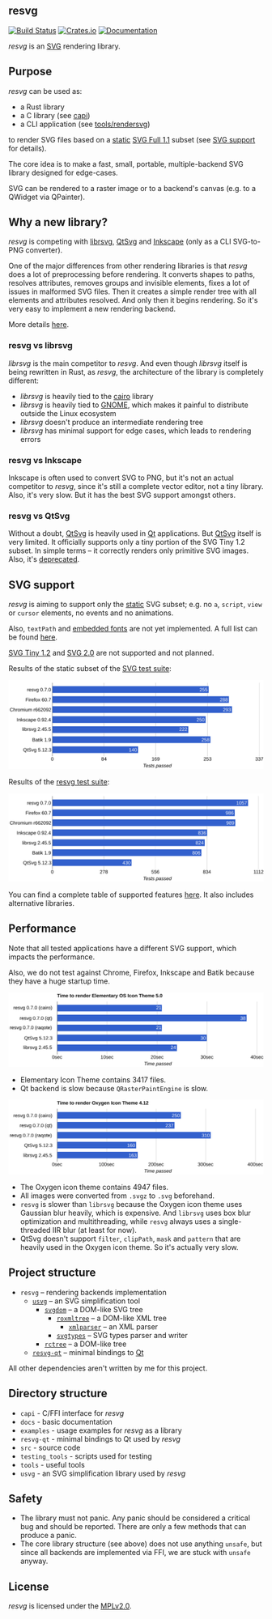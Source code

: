 ## resvg
[![Build Status](https://travis-ci.org/RazrFalcon/resvg.svg?branch=master)](https://travis-ci.org/RazrFalcon/resvg)
[![Crates.io](https://img.shields.io/crates/v/resvg.svg)](https://crates.io/crates/resvg)
[![Documentation](https://docs.rs/resvg/badge.svg)](https://docs.rs/resvg)

*resvg* is an [SVG](https://en.wikipedia.org/wiki/Scalable_Vector_Graphics) rendering library.

## Purpose

*resvg* can be used as:

- a Rust library
- a C library (see [capi](./capi))
- a CLI application (see [tools/rendersvg](./tools/rendersvg))

to render SVG files based on a
[static](http://www.w3.org/TR/SVG11/feature#SVG-static)
[SVG Full 1.1](https://www.w3.org/TR/SVG/Overview.html) subset
(see [SVG support](#svg-support) for details).

The core idea is to make a fast, small, portable, multiple-backend SVG library
designed for edge-cases.

SVG can be rendered to a raster image or to a backend's canvas (e.g. to a QWidget via QPainter).

## Why a new library?

*resvg* is competing with [librsvg], [QtSvg]
and [Inkscape] (only as a CLI SVG-to-PNG converter).

One of the major differences from other rendering libraries is that *resvg* does a lot
of preprocessing before rendering. It converts shapes to paths, resolves attributes,
removes groups and invisible elements, fixes a lot of issues in malformed SVG files.
Then it creates a simple render tree with all elements and attributes resolved.
And only then it begins rendering. So it's very easy to implement a new rendering backend.

More details [here](https://github.com/RazrFalcon/resvg/blob/master/docs/usvg_spec.adoc).

### resvg vs librsvg

*librsvg* is the main competitor to *resvg*. And even though *librsvg* itself is being
rewritten in Rust, as *resvg*, the architecture of the library is completely different:

- *librsvg* is heavily tied to the [cairo] library
- *librsvg* is heavily tied to [GNOME], which makes it painful to distribute outside the Linux ecosystem
- *librsvg* doesn't produce an intermediate rendering tree
- *librsvg* has minimal support for edge cases, which leads to rendering errors

### resvg vs Inkscape

Inkscape is often used to convert SVG to PNG, but it's not an actual competitor to *resvg*,
since it's still a complete vector editor, not a tiny library.
Also, it's very slow. But it has the best SVG support amongst others.

### resvg vs QtSvg

Without a doubt, [QtSvg] is heavily used in [Qt] applications.
But [QtSvg] itself is very limited. It officially supports only a tiny portion
of the SVG Tiny 1.2 subset. In simple terms – it correctly renders only primitive SVG images.
Also, it's [deprecated](https://wiki.qt.io/Qt_Modules_Maturity_Level).

## SVG support

*resvg* is aiming to support only the [static](http://www.w3.org/TR/SVG11/feature#SVG-static)
SVG subset; e.g. no `a`, `script`, `view` or `cursor` elements, no events and no animations.

Also, `textPath` and
[embedded fonts](https://www.w3.org/TR/SVG11/feature#Font) are not yet implemented.
A full list can be found [here](docs/unsupported.md).

[SVG Tiny 1.2](https://www.w3.org/TR/SVGTiny12/) and [SVG 2.0](https://www.w3.org/TR/SVG2/)
are not supported and not planned.

Results of the static subset of the [SVG test suite](https://www.w3.org/Graphics/SVG/Test/20110816/):

![Chart1](./.github/official_chart.svg)

Results of the [resvg test suite](https://github.com/RazrFalcon/resvg-test-suite):

![Chart2](./.github/chart.svg)

You can find a complete table of supported features
[here](https://razrfalcon.github.io/resvg-test-suite/svg-support-table.html).
It also includes alternative libraries.

## Performance

Note that all tested applications have a different SVG support, which impacts the performance.

Also, we do not test against Chrome, Firefox, Inkscape and Batik because they have a huge startup time.

![Chart3](./.github/perf-elementary.svg)

- Elementary Icon Theme contains 3417 files.
- Qt backend is slow because `QRasterPaintEngine` is slow.

![Chart4](./.github/perf-oxygen.svg)

- The Oxygen icon theme contains 4947 files.
- All images were converted from `.svgz` to `.svg` beforehand.
- `resvg` is slower than `librsvg` because the Oxygen icon theme uses Gaussian blur heavily, which is expensive.
  And `librsvg` uses box blur optimization and multithreading, while `resvg` always uses a single-threaded IIR blur (at least for now).
- QtSvg doesn't support `filter`, `clipPath`, `mask` and `pattern` that are heavily used in the Oxygen icon theme.
  So it's actually very slow.

## Project structure

- `resvg` – rendering backends implementation
  - [`usvg`](./usvg) – an SVG simplification tool
    - [`svgdom`](https://github.com/RazrFalcon/svgdom) – a DOM-like SVG tree
      - [`roxmltree`](https://github.com/RazrFalcon/roxmltree) – a DOM-like XML tree
        - [`xmlparser`](https://github.com/RazrFalcon/xmlparser) – an XML parser
      - [`svgtypes`](https://github.com/RazrFalcon/svgtypes) – SVG types parser and writer
    - [`rctree`](https://github.com/RazrFalcon/rctree) – a DOM-like tree
  - [`resvg-qt`](./resvg-qt) – minimal bindings to [Qt]

All other dependencies aren't written by me for this project.

## Directory structure

- `capi` - C/FFI interface for *resvg*
- `docs` - basic documentation
- `examples` - usage examples for *resvg* as a library
- `resvg-qt` - minimal bindings to Qt used by *resvg*
- `src` - source code
- `testing_tools` - scripts used for testing
- `tools` - useful tools
- `usvg` - an SVG simplification library used by *resvg*

## Safety

- The library must not panic. Any panic should be considered a critical bug and should be reported.
  There are only a few methods that can produce a panic.
- The core library structure (see above) does not use anything `unsafe`,
  but since all backends are implemented via FFI, we are stuck with `unsafe` anyway.

## License

*resvg* is licensed under the [MPLv2.0](https://www.mozilla.org/en-US/MPL/).


[Inkscape]: https://www.inkscape.org
[librsvg]: https://wiki.gnome.org/action/show/Projects/LibRsvg
[QtSvg]: https://doc.qt.io/qt-5/qtsvg-index.html

[cairo]: https://www.cairographics.org/
[Qt]: https://www.qt.io/
[Skia]: https://skia.org/

[GNOME]: https://www.gnome.org/

